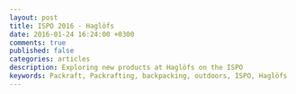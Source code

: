 ```yaml
---
layout: post
title: ISPO 2016 - Haglöfs
date: 2016-01-24 16:24:00 +0300
comments: true
published: false
categories: articles
description: Exploring new products at Haglöfs on the ISPO
keywords: Packraft, Packrafting, backpacking, outdoors, ISPO, Haglöfs
---
```


<br><br>

<!--more-->

<br><br>
